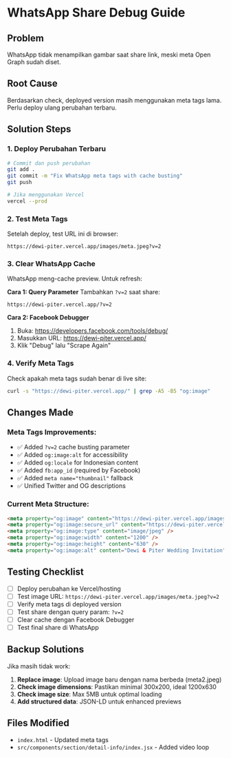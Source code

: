 # WhatsApp Share Debug Guide

## Problem
WhatsApp tidak menampilkan gambar saat share link, meski meta Open Graph sudah diset.

## Root Cause 
Berdasarkan check, deployed version masih menggunakan meta tags lama. Perlu deploy ulang perubahan terbaru.

## Solution Steps

### 1. Deploy Perubahan Terbaru
```bash
# Commit dan push perubahan
git add .
git commit -m "Fix WhatsApp meta tags with cache busting"
git push

# Jika menggunakan Vercel
vercel --prod
```

### 2. Test Meta Tags
Setelah deploy, test URL ini di browser:
```
https://dewi-piter.vercel.app/images/meta.jpeg?v=2
```

### 3. Clear WhatsApp Cache
WhatsApp meng-cache preview. Untuk refresh:

**Cara 1: Query Parameter**
Tambahkan `?v=2` saat share:
```
https://dewi-piter.vercel.app/?v=2
```

**Cara 2: Facebook Debugger**
1. Buka: https://developers.facebook.com/tools/debug/
2. Masukkan URL: https://dewi-piter.vercel.app/
3. Klik "Debug" lalu "Scrape Again"

### 4. Verify Meta Tags
Check apakah meta tags sudah benar di live site:
```bash
curl -s "https://dewi-piter.vercel.app/" | grep -A5 -B5 "og:image"
```

## Changes Made

### Meta Tags Improvements:
- ✅ Added `?v=2` cache busting parameter  
- ✅ Added `og:image:alt` for accessibility
- ✅ Added `og:locale` for Indonesian content
- ✅ Added `fb:app_id` (required by Facebook)
- ✅ Added `meta name="thumbnail"` fallback
- ✅ Unified Twitter and OG descriptions

### Current Meta Structure:
```html
<meta property="og:image" content="https://dewi-piter.vercel.app/images/meta.jpeg?v=2" />
<meta property="og:image:secure_url" content="https://dewi-piter.vercel.app/images/meta.jpeg?v=2" />
<meta property="og:image:type" content="image/jpeg" />
<meta property="og:image:width" content="1200" />
<meta property="og:image:height" content="630" />
<meta property="og:image:alt" content="Dewi & Piter Wedding Invitation" />
```

## Testing Checklist

- [ ] Deploy perubahan ke Vercel/hosting
- [ ] Test image URL: `https://dewi-piter.vercel.app/images/meta.jpeg?v=2`
- [ ] Verify meta tags di deployed version
- [ ] Test share dengan query param: `?v=2`
- [ ] Clear cache dengan Facebook Debugger
- [ ] Test final share di WhatsApp

## Backup Solutions

Jika masih tidak work:

1. **Replace image**: Upload image baru dengan nama berbeda (meta2.jpeg)
2. **Check image dimensions**: Pastikan minimal 300x200, ideal 1200x630
3. **Check image size**: Max 5MB untuk optimal loading
4. **Add structured data**: JSON-LD untuk enhanced previews

## Files Modified
- `index.html` - Updated meta tags
- `src/components/section/detail-info/index.jsx` - Added video loop